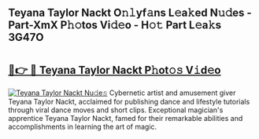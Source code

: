 ## Teyana Taylor Nackt O𝚗𝚕yf𝚊ns L𝚎a𝚔ed N𝚞𝚍es - Part-XmX P𝚑𝚘tos Vi𝚍𝚎o - H𝚘𝚝 Part L𝚎a𝚔s 3G47O

# <h2><a href="http://kf8xhi.oniu.top/?m=Teyana+Taylor+Nackt">🔗👉 🔴 Teyana Taylor Nackt P𝚑ot𝚘𝚜 V𝚒d𝚎o</a></h2>

[![Teyana Taylor Nackt Nu𝚍e𝚜](https://i.imgur.com/0qMVB7G.gif)](http://kf8xhi.oniu.top/?m=Teyana+Taylor+Nackt)
Cybernetic artist and amusement giver Teyana Taylor Nackt, acclaimed for publishing dance and lifestyle tutorials through viral dance moves and short clips. Exceptional magician's apprentice Teyana Taylor Nackt, famed for their remarkable abilities and accomplishments in learning the art of magic.  

